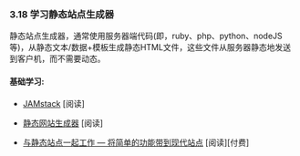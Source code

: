 <!-- 3.18 - Learn Static Site Generators -->
### 3.18 学习静态站点生成器

<!-- Static site generators, typically written using server side code (i.e., ruby, php, python, nodeJS, etc.), produce static HTML files from static text/data + templates that are intended to be sent from a server to the client statically without a dynamic nature. -->
静态站点生成器，通常使用服务器端代码(即，ruby、php、python、nodeJS等)，从静态文本/数据+模板生成静态HTML文件，这些文件从服务器静态地发送到客户机，而不需要动态。

#### 基础学习:

* [JAMstack](https://jamstack.org/) \[阅读\]

<!-- Static Site Generators -->
* [静态网站生成器](http://www.oreilly.com/web-platform/free/static-site-generators.csp) \[阅读\]

<!-- Working with Static Sites - Bringing the Power of Simplicity to Modern Sites -->
* [与静态站点一起工作 — 将简单的功能带到现代站点](https://www.amazon.com/Working-Static-Sites-Bringing-Simplicity/dp/1491960949) \[阅读\]\[付费\]
